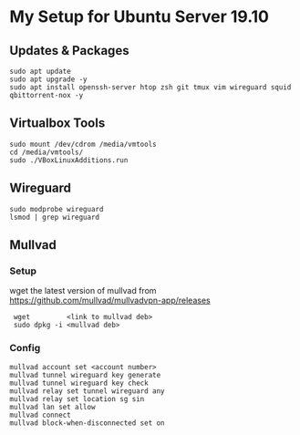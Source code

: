 # My Setup for Ubuntu Server 19.10

## Updates & Packages

    sudo apt update
    sudo apt upgrade -y
    sudo apt install openssh-server htop zsh git tmux vim wireguard squid qbittorrent-nox -y

## Virtualbox Tools

    sudo mount /dev/cdrom /media/vmtools
    cd /media/vmtools/
    sudo ./VBoxLinuxAdditions.run

## Wireguard

    sudo modprobe wireguard
    lsmod | grep wireguard

## Mullvad

### Setup

wget the latest version of mullvad from https://github.com/mullvad/mullvadvpn-app/releases

     wget         <link to mullvad deb>
     sudo dpkg -i <mullvad deb>

### Config

    mullvad account set <account number>
    mullvad tunnel wireguard key generate
    mullvad tunnel wireguard key check
    mullvad relay set tunnel wireguard any
    mullvad relay set location sg sin
    mullvad lan set allow
    mullvad connect
    mullvad block-when-disconnected set on
